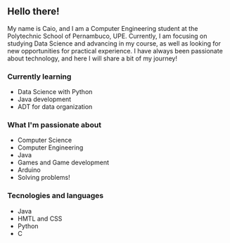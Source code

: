 ## Hello there! 

My name is Caio, and I am a Computer Engineering student at the Polytechnic School of Pernambuco, UPE. Currently, I am focusing on studying Data Science and advancing in my course, as well as looking for new opportunities for practical experience. I have always been passionate about technology, and here I will share a bit of my journey!

### Currently learning
- Data Science with Python
- Java development
- ADT for data organization

### What I'm passionate about
- Computer Science
- Computer Engineering
- Java
- Games and Game development
- Arduino
- Solving problems!

### Tecnologies and languages
- Java
- HMTL and CSS
- Python
- C


